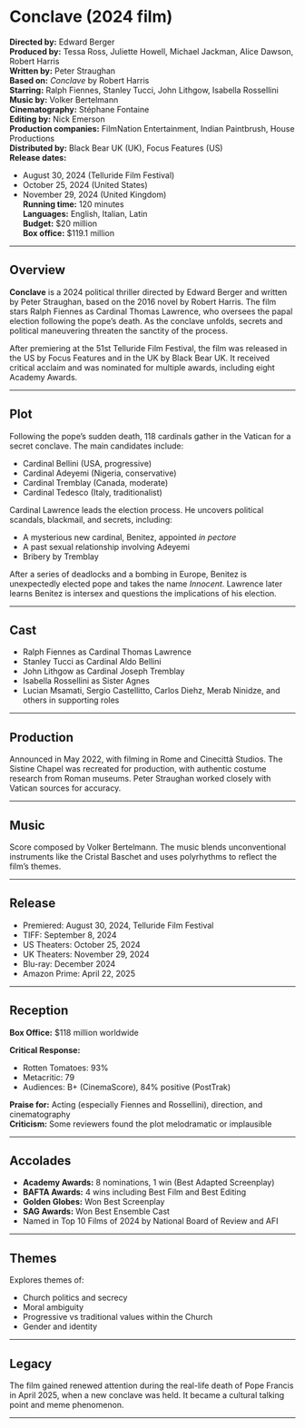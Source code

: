 # Conclave (2024 film)

**Directed by:** Edward Berger  
**Produced by:** Tessa Ross, Juliette Howell, Michael Jackman, Alice Dawson, Robert Harris  
**Written by:** Peter Straughan  
**Based on:** *Conclave* by Robert Harris  
**Starring:** Ralph Fiennes, Stanley Tucci, John Lithgow, Isabella Rossellini  
**Music by:** Volker Bertelmann  
**Cinematography:** Stéphane Fontaine  
**Editing by:** Nick Emerson  
**Production companies:** FilmNation Entertainment, Indian Paintbrush, House Productions  
**Distributed by:** Black Bear UK (UK), Focus Features (US)  
**Release dates:**
- August 30, 2024 (Telluride Film Festival)
- October 25, 2024 (United States)
- November 29, 2024 (United Kingdom)  
**Running time:** 120 minutes  
**Languages:** English, Italian, Latin  
**Budget:** $20 million  
**Box office:** $119.1 million  

---

## Overview

**Conclave** is a 2024 political thriller directed by Edward Berger and written by Peter Straughan, based on the 2016 novel by Robert Harris. The film stars Ralph Fiennes as Cardinal Thomas Lawrence, who oversees the papal election following the pope’s death. As the conclave unfolds, secrets and political maneuvering threaten the sanctity of the process.

After premiering at the 51st Telluride Film Festival, the film was released in the US by Focus Features and in the UK by Black Bear UK. It received critical acclaim and was nominated for multiple awards, including eight Academy Awards.

---

## Plot

Following the pope’s sudden death, 118 cardinals gather in the Vatican for a secret conclave. The main candidates include:

- Cardinal Bellini (USA, progressive)
- Cardinal Adeyemi (Nigeria, conservative)
- Cardinal Tremblay (Canada, moderate)
- Cardinal Tedesco (Italy, traditionalist)

Cardinal Lawrence leads the election process. He uncovers political scandals, blackmail, and secrets, including:

- A mysterious new cardinal, Benitez, appointed *in pectore*
- A past sexual relationship involving Adeyemi
- Bribery by Tremblay

After a series of deadlocks and a bombing in Europe, Benitez is unexpectedly elected pope and takes the name *Innocent*. Lawrence later learns Benitez is intersex and questions the implications of his election.

---

## Cast

- Ralph Fiennes as Cardinal Thomas Lawrence  
- Stanley Tucci as Cardinal Aldo Bellini  
- John Lithgow as Cardinal Joseph Tremblay  
- Isabella Rossellini as Sister Agnes  
- Lucian Msamati, Sergio Castellitto, Carlos Diehz, Merab Ninidze, and others in supporting roles

---

## Production

Announced in May 2022, with filming in Rome and Cinecittà Studios. The Sistine Chapel was recreated for production, with authentic costume research from Roman museums. Peter Straughan worked closely with Vatican sources for accuracy.

---

## Music

Score composed by Volker Bertelmann. The music blends unconventional instruments like the Cristal Baschet and uses polyrhythms to reflect the film’s themes.

---

## Release

- Premiered: August 30, 2024, Telluride Film Festival  
- TIFF: September 8, 2024  
- US Theaters: October 25, 2024  
- UK Theaters: November 29, 2024  
- Blu-ray: December 2024  
- Amazon Prime: April 22, 2025

---

## Reception

**Box Office:** $118 million worldwide

**Critical Response:**  
- Rotten Tomatoes: 93%  
- Metacritic: 79  
- Audiences: B+ (CinemaScore), 84% positive (PostTrak)

**Praise for:** Acting (especially Fiennes and Rossellini), direction, and cinematography  
**Criticism:** Some reviewers found the plot melodramatic or implausible

---

## Accolades

- **Academy Awards:** 8 nominations, 1 win (Best Adapted Screenplay)  
- **BAFTA Awards:** 4 wins including Best Film and Best Editing  
- **Golden Globes:** Won Best Screenplay  
- **SAG Awards:** Won Best Ensemble Cast  
- Named in Top 10 Films of 2024 by National Board of Review and AFI  

---

## Themes

Explores themes of:

- Church politics and secrecy
- Moral ambiguity
- Progressive vs traditional values within the Church
- Gender and identity

---

## Legacy

The film gained renewed attention during the real-life death of Pope Francis in April 2025, when a new conclave was held. It became a cultural talking point and meme phenomenon.

---

